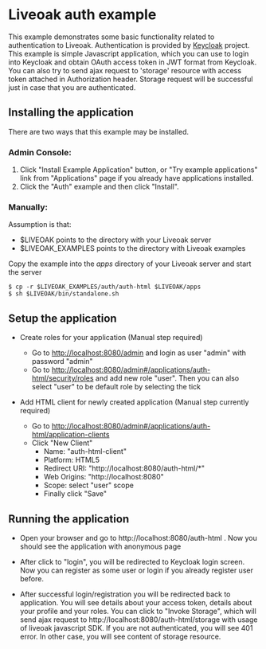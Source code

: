 Liveoak auth example
====================
This example demonstrates some basic functionality related to authentication to Liveoak. Authentication is provided by [Keycloak](http://www.keycloak.org) project.
This example is simple Javascript application, which you can use to login into Keycloak and obtain OAuth access token in JWT format from Keycloak. You can also try to send ajax request to 'storage' resource with access token attached in Authorization header.
Storage request will be successful just in case that you are authenticated.

Installing the application
--------------------------

There are two ways that this example may be installed.

### Admin Console:

1. Click "Install Example Application" button, or "Try example applications" link from "Applications" page if you already have applications installed.
2. Click the "Auth" example and then click "Install".

### Manually:

Assumption is that:
* $LIVEOAK points to the directory with your Liveoak server
* $LIVEOAK_EXAMPLES points to the directory with Liveoak examples

Copy the example into the _apps_ directory of your Liveoak server and start the server
```shell
$ cp -r $LIVEOAK_EXAMPLES/auth/auth-html $LIVEOAK/apps
$ sh $LIVEOAK/bin/standalone.sh
````

Setup the application
---------------------

* Create roles for your application (Manual step required)
  * Go to [http://localhost:8080/admin](http://localhost:8080/admin) and login as user "admin" with password "admin"
  * Go to [http://localhost:8080/admin#/applications/auth-html/security/roles](http://localhost:8080/admin#/applications/auth-html/security/roles) and add new role "user". Then you can also select "user" to be default role by selecting the tick

* Add HTML client for newly created application (Manual step currently required)
  * Go to [http://localhost:8080/admin#/applications/auth-html/application-clients](http://localhost:8080/admin#/applications/auth-html/application-clients)
  * Click "New Client"
    * Name: "auth-html-client"
    * Platform: HTML5
    * Redirect URI: "http://localhost:8080/auth-html/*"
    * Web Origins: "http://localhost:8080"
    * Scope: select "user" scope
    * Finally click "Save"

Running the application
-----------------------
* Open your browser and go to http://localhost:8080/auth-html . Now you should see the application with anonymous page

* After click to "login", you will be redirected to Keycloak login screen. Now you can register as some user or login if you already register user before.

* After successful login/registration you will be redirected back to application. You will see details about your access token, details about your profile and your roles.
You can click to "Invoke Storage", which will send ajax request to http://localhost:8080/auth-html/storage with usage of liveoak javascript SDK.
If you are not authenticated, you will see 401 error. In other case, you will see content of storage resource.
